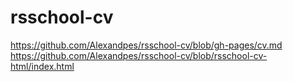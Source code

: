 # rsschool-cv
https://github.com/Alexandpes/rsschool-cv/blob/gh-pages/cv.md
https://github.com/Alexandpes/rsschool-cv/blob/rsschool-cv-html/index.html
